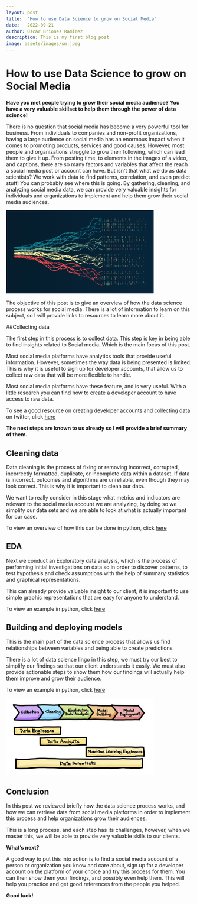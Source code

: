 ```yaml
---
layout: post
title:  "How to use Data Science to grow on Social Media"
date:   2022-09-21
author: Oscar Briones Ramirez
description: This is my first blog post
image: assets/images/sm.jpeg
---
```


# How to use Data Science to grow on Social Media

**Have you met people trying to grow their social media audience?**
**You have a very valuable skillset to help them through the power of data science!**


There is no question that social media has become a very powerful tool for business. From individuals to companies and non-profit organizations, having a large audience on social media has an enormous impact when it comes to promoting products, services and good causes. However, most people and organizations struggle to grow their following, which can lead them to give it up.  From posting time, to elements in the images of a video, and captions, there are so many factors and variables that affect the reach a social media post or account can have. But isn't that what we do as data scientists? We work with data to find patterns, correlation, and even predict stuff! You can probably see where this is going. By gathering, cleaning, and analyzing social media data, we can provide very valuable insights for individuals and organizations to implement and help them grow their social media audiences.

<img src="https://raw.githubusercontent.com/oscarbrionesr/stat386-projects/main/assets/images/ds.png" alt="" style="width:400px;"/>



The objective of this post is to give an overview of how the data science process works for social media. There is a lot of information to learn on this subject, so I will provide links to resources to learn more about it.


##Collecting data

The first step in this process is to collect data. This step is key in being able to find insights related to Social media. Which is the main focus of this post. 

Most social media platforms have analytics tools that provide useful information. However, sometimes the way data is being presented is limited. This is why it is useful to sign up for developer accounts, that allow us to collect raw data that will be more flexible to handle.

Most social media platforms have these feature, and is very useful. With a little research you can find how to create a developer account to have access to raw data.

To see a good resource on creating developer accounts and collecting data on twitter, click [here](https://developer.twitter.com/en/use-cases/build-for-businesses/market-research)



**The next steps are known to us already so I will provide a brief summary of them.**



## Cleaning data

Data cleaning is the process of fixing or removing incorrect, corrupted, incorrectly formatted, duplicate, or incomplete data within a dataset. If data is incorrect, outcomes and algorithms are unreliable, even though they may look correct. This is why it is important to clean our data.

We want to really consider in this stage what metrics and indicators are relevant to the social media account we are analyzing, by doing so we simplify our data sets and we are able to look at what is actually important for our case.

To view an overview of how this can be done in python, click [here](https://realpython.com/python-data-cleaning-numpy-pandas/)


## EDA

Next we conduct an Exploratory data analysis, which is the process of performing initial investigations on data so in order to discover patterns, to test hypothesis and check assumptions with the help of summary statistics and graphical representations.

This can already provide valuable insight to our client, it is important to use simple graphic representations that are easy for anyone to understand.

To view an example in python, click [here](https://towardsdatascience.com/exploratory-data-analysis-in-python-a-step-by-step-process-d0dfa6bf94ee)


## Building and deploying models

This is the main part of the data science process that allows us find relationships between variables and being able to create predictions.

There is a lot of data science lingo in this step, we must try our best to simplify our findings so that our client understands it easily. We must also provide actionable steps to show them how our findings will actually help them improve and grow their audience.

To view an example in python, click [here](https://365datascience.com/tutorials/python-tutorials/predictive-model-python/)


<img src="https://raw.githubusercontent.com/oscarbrionesr/stat386-projects/main/assets/images/process.png" alt="" style="width:400px;"/>

## Conclusion

In this post we reviewed briefly how the data science process works, and how we can retrieve data from social media platforms in order to implement this process and help organizations grow their audiences.

This is a long process, and each step has its challenges, however, when we master this, we will be able to provide very valuable skills to our clients.

**What’s next?**

A good way to put this into action is to find a social media account of a person or organization you know and care about, sign up for a developer account on the platform of your choice and try this process for them. You can then show them your findings, and possibly even help them. This will help you practice and get good references from the people you helped.

**Good luck!**
